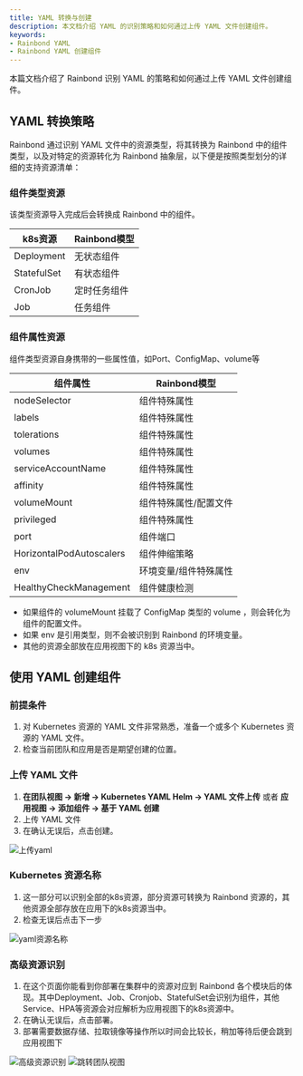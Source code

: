 ```yaml
---
title: YAML 转换与创建
description: 本文档介绍 YAML 的识别策略和如何通过上传 YAML 文件创建组件。
keywords:
- Rainbond YAML
- Rainbond YAML 创建组件
---
```


本篇文档介绍了 Rainbond 识别 YAML 的策略和如何通过上传 YAML 文件创建组件。

## YAML 转换策略

Rainbond 通过识别 YAML 文件中的资源类型，将其转换为 Rainbond 中的组件类型，以及对特定的资源转化为 Rainbond 抽象层，以下便是按照类型划分的详细的支持资源清单：   

### 组件类型资源

该类型资源导入完成后会转换成 Rainbond 中的组件。

| k8s资源                      | Rainbond模型                |
| ------------------------- | ------------------------------|
| Deployment     | 无状态组件             |
| StatefulSet    | 有状态组件             |
| CronJob        | 定时任务组件            |
| Job            | 任务组件               |

### 组件属性资源

组件类型资源自身携带的一些属性值，如Port、ConfigMap、volume等

| 组件属性                      | Rainbond模型                |
| ------------------------- | ------------------------------|
| nodeSelector              | 组件特殊属性 |
| labels                    | 组件特殊属性 |
| tolerations               | 组件特殊属性 |
| volumes                   | 组件特殊属性 |
| serviceAccountName        | 组件特殊属性 |
| affinity                  | 组件特殊属性 |
| volumeMount               | 组件特殊属性/配置文件 |
| privileged                | 组件特殊属性 |
| port                      | 组件端口    |    
| HorizontalPodAutoscalers  | 组件伸缩策略 |
| env                       | 环境变量/组件特殊属性   |
| HealthyCheckManagement    | 组件健康检测 |

* 如果组件的 volumeMount 挂载了 ConfigMap 类型的 volume ，则会转化为组件的配置文件。
* 如果 env 是引用类型，则不会被识别到 Rainbond 的环境变量。  
* 其他的资源全部放在应用视图下的 k8s 资源当中。

## 使用 YAML 创建组件

### 前提条件

1. 对 Kubernetes 资源的 YAML 文件非常熟悉，准备一个或多个 Kubernetes 资源的 YAML 文件。  
2. 检查当前团队和应用是否是期望创建的位置。


### 上传 YAML 文件

1. **在团队视图 -> 新增 -> Kubernetes YAML Helm -> YAML 文件上传** 或者 **应用视图 -> 添加组件 -> 基于 YAML 创建**
2. 上传 YAML 文件
3. 在确认无误后，点击创建。

<img src="https://static.goodrain.com/docs/5.8/docs/use-manual/component-create/package-support/yaml_push.jpg" title="上传yaml"/>

### Kubernetes 资源名称

1. 这一部分可以识别全部的k8s资源，部分资源可转换为 Rainbond 资源的，其他资源全部存放在应用下的k8s资源当中。
2. 检查无误后点击下一步

<img src="https://static.goodrain.com/docs/5.8/docs/use-manual/component-create/package-support/yaml_resource_name.jpg" title="yaml资源名称"/>

### 高级资源识别

1. 在这个页面你能看到你部署在集群中的资源对应到 Rainbond 各个模块后的体现。其中Deployment、Job、Cronjob、StatefulSet会识别为组件，其他Service、HPA等资源会对应解析为应用视图下的k8s资源中。
2. 在确认无误后，点击部署。
3. 部署需要数据存储、拉取镜像等操作所以时间会比较长，稍加等待后便会跳到应用视图下

<img src="https://static.goodrain.com/docs/5.8/docs/use-manual/component-create/package-support/advanced_resources.jpg" title="高级资源识别"/>
<img src="https://static.goodrain.com/docs/5.8/docs/use-manual/component-create/package-support/team.jpg" title="跳转团队视图"/>
